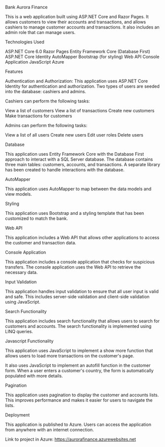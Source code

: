 Bank Aurora Finance


This is a web application built using ASP.NET Core and Razor Pages. It allows customers to view their accounts and transactions, and allows cashiers to manage customer accounts and transactions. It also includes an admin role that can manage users.


Technologies Used

ASP.NET Core 6.0
Razor Pages
Entity Framework Core (Database First)
ASP.NET Core Identity
AutoMapper
Bootstrap (for styling)
Web API
Console Application
JavaScript
Azure

Features

Authentication and Authorization: This application uses ASP.NET Core Identity for authentication and authorization. Two types of users are seeded into the database: cashiers and admins.

Cashiers can perform the following tasks:

View a list of customers
View a list of transactions
Create new customers
Make transactions for customers


Admins can perform the following tasks:

View a list of all users
Create new users
Edit user roles
Delete users


Database

This application uses Entity Framework Core with the Database First approach to interact with a SQL Server database. The database contains three main tables: customers, accounts, and transactions. A separate library has been created to handle interactions with the database.


AutoMapper

This application uses AutoMapper to map between the data models and view models.


Styling

This application uses Bootstrap and a styling template that has been customized to match the bank.


Web API

This application includes a Web API that allows other applications to access the customer and transaction data.


Console Application

This application includes a console application that checks for suspicious transfers. The console application uses the Web API to retrieve the necessary data.


Input Validation

This application handles input validation to ensure that all user input is valid and safe. This includes server-side validation and client-side validation using JavaScript.


Search Functionality

This application includes search functionality that allows users to search for customers and accounts. The search functionality is implemented using LINQ queries.


Javascript Functionality

This application uses JavaScript to implement a show more function that allows users to load more transactions on the customer's page.

It also uses JavaScript to implement an autofill function in the customer form. When a user enters a customer's country, the form is automatically populated with more details.


Pagination

This application uses pagination to display the customer and accounts lists. This improves performance and makes it easier for users to navigate the lists.


Deployment

This application is published to Azure. Users can access the application from anywhere with an internet connection.

Link to project in Azure: https://aurorafinance.azurewebsites.net


















